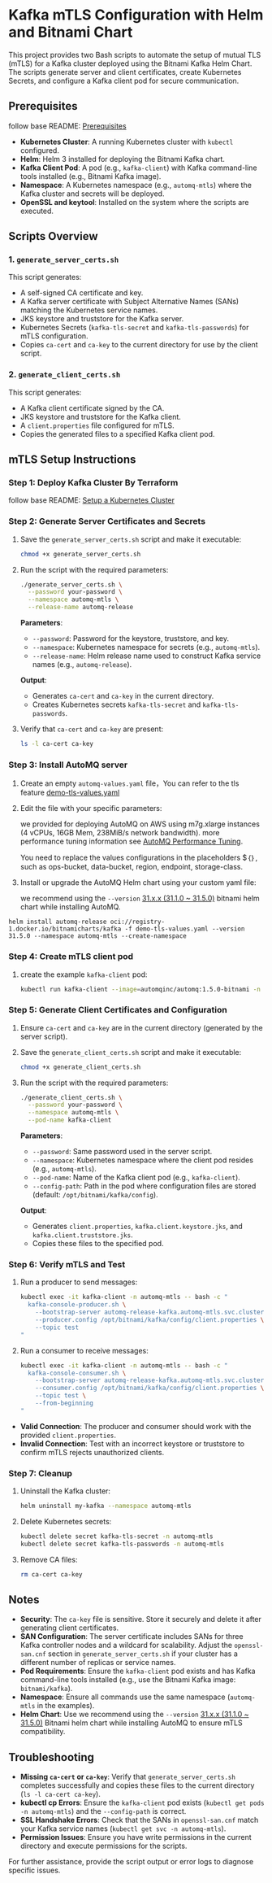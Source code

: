 # Kafka mTLS Configuration with Helm and Bitnami Chart

This project provides two Bash scripts to automate the setup of mutual TLS (mTLS) for a Kafka cluster deployed using the Bitnami Kafka Helm Chart. The scripts generate server and client certificates, create Kubernetes Secrets, and configure a Kafka client pod for secure communication.

## Prerequisites
follow base README: [Prerequisites](../README.md#Prerequisites)
- **Kubernetes Cluster**: A running Kubernetes cluster with `kubectl` configured.
- **Helm**: Helm 3 installed for deploying the Bitnami Kafka chart.
- **Kafka Client Pod**: A pod (e.g., `kafka-client`) with Kafka command-line tools installed (e.g., Bitnami Kafka image).
- **Namespace**: A Kubernetes namespace (e.g., `automq-mtls`) where the Kafka cluster and secrets will be deployed.
- **OpenSSL and keytool**: Installed on the system where the scripts are executed.

## Scripts Overview

### 1. `generate_server_certs.sh`
This script generates:
- A self-signed CA certificate and key.
- A Kafka server certificate with Subject Alternative Names (SANs) matching the Kubernetes service names.
- JKS keystore and truststore for the Kafka server.
- Kubernetes Secrets (`kafka-tls-secret` and `kafka-tls-passwords`) for mTLS configuration.
- Copies `ca-cert` and `ca-key` to the current directory for use by the client script.

### 2. `generate_client_certs.sh`
This script generates:
- A Kafka client certificate signed by the CA.
- JKS keystore and truststore for the Kafka client.
- A `client.properties` file configured for mTLS.
- Copies the generated files to a specified Kafka client pod.

## mTLS Setup Instructions

### Step 1: Deploy Kafka Cluster By Terraform
follow base README: [Setup a Kubernetes Cluster](../README.md#Setup-a-Kubernetes-Cluster)

### Step 2: Generate Server Certificates and Secrets
1. Save the `generate_server_certs.sh` script and make it executable:
   ```bash
   chmod +x generate_server_certs.sh
   ```
2. Run the script with the required parameters:
   ```bash
   ./generate_server_certs.sh \
     --password your-password \
     --namespace automq-mtls \
     --release-name automq-release
   ```
   **Parameters**:
   - `--password`: Password for the keystore, truststore, and key.
   - `--namespace`: Kubernetes namespace for secrets (e.g., `automq-mtls`).
   - `--release-name`: Helm release name used to construct Kafka service names (e.g., `automq-release`).

   **Output**:
   - Generates `ca-cert` and `ca-key` in the current directory.
   - Creates Kubernetes secrets `kafka-tls-secret` and `kafka-tls-passwords`.

3. Verify that `ca-cert` and `ca-key` are present:
   ```bash
   ls -l ca-cert ca-key
   ```

### Step 3: Install AutoMQ server

1. Create an empty `automq-values.yaml` file，You can refer to the tls feature [demo-tls-values.yaml](demo-tls-values.yaml)
2. Edit the file with your specific parameters:

   we provided for deploying AutoMQ on AWS using m7g.xlarge instances (4 vCPUs, 16GB Mem, 238MiB/s network bandwidth). more performance tuning information see [AutoMQ Performance Tuning](https://www.automq.com/docs/automq/deployment/performance-tuning-for-broker).


    You need to replace the values configurations in the placeholders $｛｝, such as ops-bucket, data-bucket, region, endpoint, storage-class.

3. Install or upgrade the AutoMQ Helm chart using your custom yaml file:

   we recommend using the `--version` [31.x.x (31.1.0 ~ 31.5.0)](https://artifacthub.io/packages/helm/bitnami/kafka) bitnami helm chart while installing AutoMQ.

```shell
helm install automq-release oci://registry-1.docker.io/bitnamicharts/kafka -f demo-tls-values.yaml --version 31.5.0 --namespace automq-mtls --create-namespace
```

### Step 4: Create mTLS client pod
1. create the example `kafka-client` pod:
   ```bash
   kubectl run kafka-client --image=automqinc/automq:1.5.0-bitnami -n automq-mtls --restart='Never' --command -- sleep infinity
   ```

### Step 5: Generate Client Certificates and Configuration
1. Ensure `ca-cert` and `ca-key` are in the current directory (generated by the server script).
2. Save the `generate_client_certs.sh` script and make it executable:
   ```bash
   chmod +x generate_client_certs.sh
   ```
3. Run the script with the required parameters:
   ```bash
   ./generate_client_certs.sh \
     --password your-password \
     --namespace automq-mtls \
     --pod-name kafka-client
   ```
   **Parameters**:
   - `--password`: Same password used in the server script.
   - `--namespace`: Kubernetes namespace where the client pod resides (e.g., `automq-mtls`).
   - `--pod-name`: Name of the Kafka client pod (e.g., `kafka-client`).
   - `--config-path`: Path in the pod where configuration files are stored (default: `/opt/bitnami/kafka/config`).

   **Output**:
   - Generates `client.properties`, `kafka.client.keystore.jks`, and `kafka.client.truststore.jks`.
   - Copies these files to the specified pod.

### Step 6: Verify mTLS and Test

1. Run a producer to send messages:
   ```bash
   kubectl exec -it kafka-client -n automq-mtls -- bash -c "
     kafka-console-producer.sh \
       --bootstrap-server automq-release-kafka.automq-mtls.svc.cluster.local:9092 \
       --producer.config /opt/bitnami/kafka/config/client.properties \
       --topic test
   "
   ```
2. Run a consumer to receive messages:
   ```bash
   kubectl exec -it kafka-client -n automq-mtls -- bash -c "
     kafka-console-consumer.sh \
       --bootstrap-server automq-release-kafka.automq-mtls.svc.cluster.local:9092 \
       --consumer.config /opt/bitnami/kafka/config/client.properties \
       --topic test \
       --from-beginning
   "
   ```
- **Valid Connection**: The producer and consumer should work with the provided `client.properties`.
- **Invalid Connection**: Test with an incorrect keystore or truststore to confirm mTLS rejects unauthorized clients.

### Step 7: Cleanup
1. Uninstall the Kafka cluster:
   ```bash
   helm uninstall my-kafka --namespace automq-mtls
   ```
2. Delete Kubernetes secrets:
   ```bash
   kubectl delete secret kafka-tls-secret -n automq-mtls
   kubectl delete secret kafka-tls-passwords -n automq-mtls
   ```
3. Remove CA files:
   ```bash
   rm ca-cert ca-key
   ```

## Notes
- **Security**: The `ca-key` file is sensitive. Store it securely and delete it after generating client certificates.
- **SAN Configuration**: The server certificate includes SANs for three Kafka controller nodes and a wildcard for scalability. Adjust the `openssl-san.cnf` section in `generate_server_certs.sh` if your cluster has a different number of replicas or service names.
- **Pod Requirements**: Ensure the `kafka-client` pod exists and has Kafka command-line tools installed (e.g., use the Bitnami Kafka image: `bitnami/kafka`).
- **Namespace**: Ensure all commands use the same namespace (`automq-mtls` in the examples).
- **Helm Chart**: Use we recommend using the `--version` [31.x.x (31.1.0 ~ 31.5.0)](https://artifacthub.io/packages/helm/bitnami/kafka) Bitnami helm chart while installing AutoMQ to ensure mTLS compatibility.

## Troubleshooting
- **Missing `ca-cert` or `ca-key`**: Verify that `generate_server_certs.sh` completes successfully and copies these files to the current directory (`ls -l ca-cert ca-key`).
- **kubectl cp Errors**: Ensure the `kafka-client` pod exists (`kubectl get pods -n automq-mtls`) and the `--config-path` is correct.
- **SSL Handshake Errors**: Check that the SANs in `openssl-san.cnf` match your Kafka service names (`kubectl get svc -n automq-mtls`).
- **Permission Issues**: Ensure you have write permissions in the current directory and execute permissions for the scripts.

For further assistance, provide the script output or error logs to diagnose specific issues.